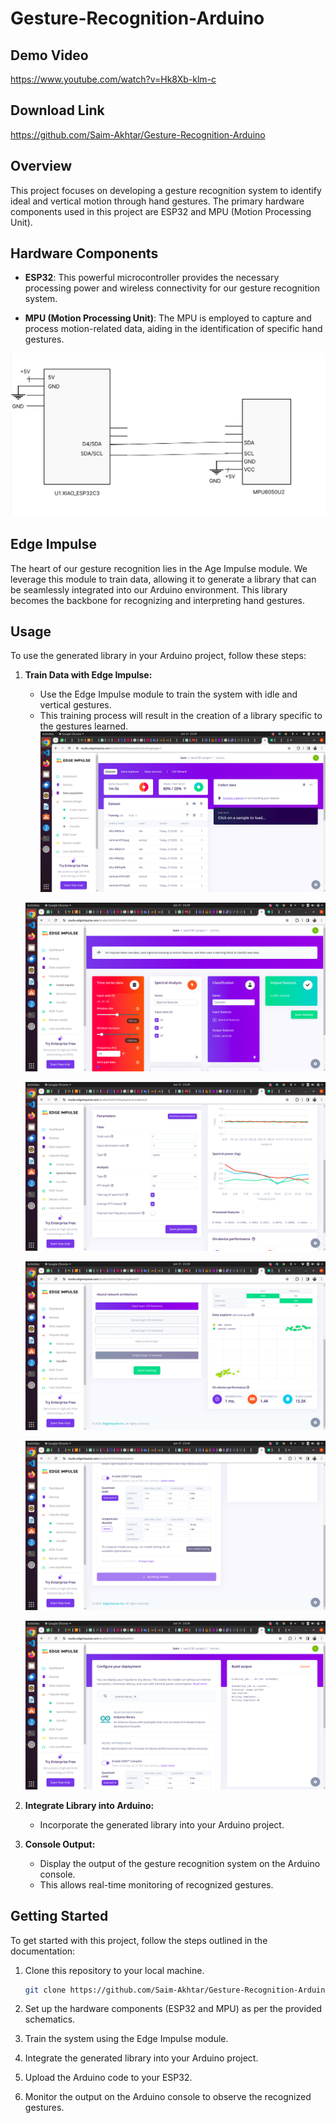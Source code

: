 # Gesture-Recognition-Arduino

## Demo Video
https://www.youtube.com/watch?v=Hk8Xb-klm-c

## Download Link
https://github.com/Saim-Akhtar/Gesture-Recognition-Arduino

## Overview

This project focuses on developing a gesture recognition system to identify ideal and vertical motion through hand gestures. The primary hardware components used in this project are ESP32 and MPU (Motion Processing Unit).

## Hardware Components

- **ESP32**: This powerful microcontroller provides the necessary processing power and wireless connectivity for our gesture recognition system.

- **MPU (Motion Processing Unit)**: The MPU is employed to capture and process motion-related data, aiding in the identification of specific hand gestures.

![Alt text](/Images/hardware_esp_mpu.jpeg)

## Edge Impulse

The heart of our gesture recognition lies in the Age Impulse module. We leverage this module to train data, allowing it to generate a library that can be seamlessly integrated into our Arduino environment. This library becomes the backbone for recognizing and interpreting hand gestures.

## Usage

To use the generated library in your Arduino project, follow these steps:

1. **Train Data with Edge Impulse:**
   - Use the Edge Impulse module to train the system with idle and vertical gestures.
   - This training process will result in the creation of a library specific to the gestures learned.
   ![Alt text](/Images/1.png)

   ![Alt text](/Images/2.png)

   ![Alt text](/Images/3.png)

   ![Alt text](/Images/4.png)

   ![Alt text](/Images/5.png)

   ![Alt text](/Images/6.png)

2. **Integrate Library into Arduino:**
   - Incorporate the generated library into your Arduino project.

3. **Console Output:**
   - Display the output of the gesture recognition system on the Arduino console.
   - This allows real-time monitoring of recognized gestures.

## Getting Started

To get started with this project, follow the steps outlined in the documentation:

1. Clone this repository to your local machine.
   ```bash
   git clone https://github.com/Saim-Akhtar/Gesture-Recognition-Arduino.git
   ```

2. Set up the hardware components (ESP32 and MPU) as per the provided schematics.

3. Train the system using the Edge Impulse module.

4. Integrate the generated library into your Arduino project.

5. Upload the Arduino code to your ESP32.

6. Monitor the output on the Arduino console to observe the recognized gestures.

